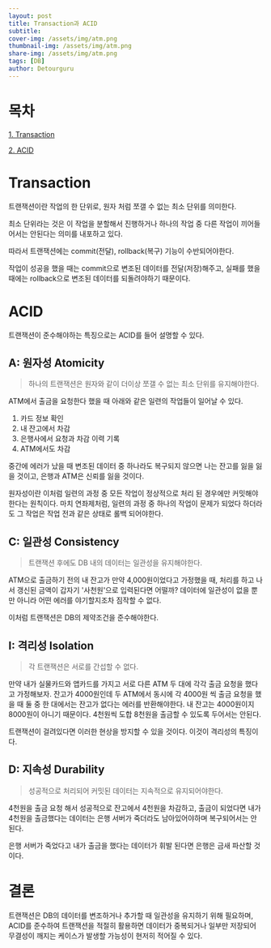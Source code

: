 ```yaml
---
layout: post
title: Transaction과 ACID
subtitle: 
cover-img: /assets/img/atm.png
thumbnail-img: /assets/img/atm.png
share-img: /assets/img/atm.png
tags: [DB]
author: Detourguru
---
```


# 목차
[1. Transaction](#transaction)

[2. ACID](#acid)

# Transaction
트랜잭션이란 작업의 한 단위로, 원자 처럼 쪼갤 수 없는 최소 단위를 의미한다. 

최소 단위라는 것은 이 작업을 분할해서 진행하거나 하나의 작업 중 다른 작업이 끼어들어서는 안된다는 의미를 내포하고 있다.

따라서 트랜잭션에는 commit(전달), rollback(복구) 기능이 수반되어야한다.

작업이 성공을 했을 때는 commit으로 변조된 데이터를 전달(저장)해주고, 실패를 했을 때에는 rollback으로 변조된 데이터를 되돌려야하기 때문이다.

# ACID
트랜잭션이 준수해야하는 특징으로는 ACID를 들어 설명할 수 있다.

## A: 원자성 Atomicity
> 하나의 트랜잭션은 원자와 같이 더이상 쪼갤 수 없는 최소 단위를 유지해야한다.

ATM에서 출금을 요청한다 했을 때 아래와 같은 일련의 작업들이 일어날 수 있다.
1. 카드 정보 확인
2. 내 잔고에서 차감
3. 은행사에서 요청과 차감 이력 기록
4. ATM에서도 차감

중간에 에러가 났을 때 변조된 데이터 중 하나라도 복구되지 않으면 나는 잔고를 잃을 잃을 것이고, 은행과 ATM은 신뢰를 잃을 것이다.

원자성이란 이처럼 일련의 과정 중 모든 작업이 정상적으로 처리 된 경우에만 커밋해야한다는 원칙이다. 마치 연좌제처럼, 일련의 과정 중 하나의 작업이 문제가 되었다 하더라도 그 작업은 작업 전과 같은 상태로 롤백 되어야한다.

## C: 일관성 Consistency
> 트랜잭션 후에도 DB 내의 데이터는 일관성을 유지해야한다.

ATM으로 출금하기 전의 내 잔고가 만약 4,000원이었다고 가정했을 때, 처리를 하고 나서 갱신된 금액이 갑자기 '사천원'으로 입력된다면 어떨까?
데이터에 일관성이 없을 뿐만 아니라 어떤 에러를 야기할지조차 짐작할 수 없다.

이처럼 트랜잭션은 DB의 제약조건을 준수해야한다.

## I: 격리성 Isolation
> 각 트랜잭션은 서로를 간섭할 수 없다.

만약 내가 실물카드와 앱카드를 가지고 서로 다른 ATM 두 대에 각각 출금 요청을 했다고 가정해보자.
잔고가 4000원인데 두 ATM에서 동시에 각 4000원 씩 출금 요청을 했을 때 둘 중 한 대에서는 잔고가 없다는 에러를 반환해야한다. 내 잔고는 4000원이지 8000원이 아니기 때문이다. 4천원씩 도합 8천원을 출금할 수 있도록 두어서는 안된다.

트랜잭션이 걸려있다면 이러한 현상을 방지할 수 있을 것이다. 이것이 격리성의 특징이다.

## D: 지속성 Durability
> 성공적으로 처리되어 커밋된 데이터는 지속적으로 유지되어야한다.

4천원을 출금 요청 해서 성공적으로 잔고에서 4천원을 차감하고, 출금이 되었다면 내가 4천원을 출금했다는 데이터는 은행 서버가 죽더라도 남아있어야하며 복구되어서는 안된다.

은행 서버가 죽었다고 내가 출금을 했다는 데이터가 휘발 된다면 은행은 금새 파산할 것이다.


# 결론
트랜잭션은 DB의 데이터를 변조하거나 추가할 때 일관성을 유지하기 위해 필요하며,
ACID를 준수하여 트랜잭션을 적절히 활용하면 데이터가 중복되거나 일부만 저장되어 무결성이 깨지는 케이스가 발생할 가능성이 현저히 적어질 수 있다.